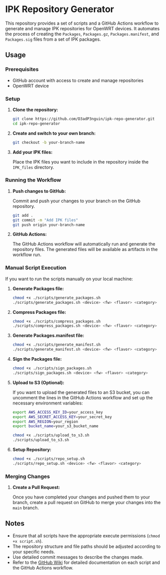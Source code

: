 # IPK Repository Generator

This repository provides a set of scripts and a GitHub Actions workflow to generate and manage IPK repositories for OpenWRT devices. It automates the process of creating the `Packages`, `Packages.gz`, `Packages.manifest`, and `Packages.sig` files from a set of IPK packages.

## Usage

### Prerequisites

- GitHub account with access to create and manage repositories
- OpenWRT device

### Setup

1. **Clone the repository:**

    ```sh
    git clone https://github.com/D3adP3nguin/ipk-repo-generator.git
    cd ipk-repo-generator
    ```

2. **Create and switch to your own branch:**

    ```sh
    git checkout -b your-branch-name
    ```

3. **Add your IPK files:**

    Place the IPK files you want to include in the repository inside the `IPK_files` directory.

### Running the Workflow

1. **Push changes to GitHub:**

    Commit and push your changes to your branch on the GitHub repository.

    ```sh
    git add .
    git commit -m "Add IPK files"
    git push origin your-branch-name
    ```

2. **GitHub Actions:**

    The GitHub Actions workflow will automatically run and generate the repository files. The generated files will be available as artifacts in the workflow run.

### Manual Script Execution

If you want to run the scripts manually on your local machine:

1. **Generate Packages file:**

    ```sh
    chmod +x ./scripts/generate_packages.sh
    ./scripts/generate_packages.sh <device> <fw> <flavor> <category>
    ```

2. **Compress Packages file:**

    ```sh
    chmod +x ./scripts/compress_packages.sh
    ./scripts/compress_packages.sh <device> <fw> <flavor> <category>
    ```

3. **Generate Packages.manifest file:**

    ```sh
    chmod +x ./scripts/generate_manifest.sh
    ./scripts/generate_manifest.sh <device> <fw> <flavor> <category>
    ```

4. **Sign the Packages file:**

    ```sh
    chmod +x ./scripts/sign_packages.sh
    ./scripts/sign_packages.sh <device> <fw> <flavor> <category>
    ```

5. **Upload to S3 (Optional):**

    If you want to upload the generated files to an S3 bucket, you can uncomment the lines in the GitHub Actions workflow and set up the necessary environment variables:

    ```sh
    export AWS_ACCESS_KEY_ID=your_access_key
    export AWS_SECRET_ACCESS_KEY=your_secret_key
    export AWS_REGION=your_region
    export bucket_name=your_s3_bucket_name

    chmod +x ./scripts/upload_to_s3.sh
    ./scripts/upload_to_s3.sh
    ```

6. **Setup Repository:**

    ```sh
    chmod +x ./scripts/repo_setup.sh
    ./scripts/repo_setup.sh <device> <fw> <flavor> <category>
    ```

### Merging Changes

1. **Create a Pull Request:**

    Once you have completed your changes and pushed them to your branch, create a pull request on GitHub to merge your changes into the `main` branch.

## Notes

- Ensure that all scripts have the appropriate execute permissions (`chmod +x script.sh`).
- The repository structure and file paths should be adjusted according to your specific needs.
- Use detailed commit messages to describe the changes made.
- Refer to the [GitHub Wiki](https://github.com/D3adP3nguin/ipk-repo-generator/wiki) for detailed documentation on each script and the GitHub Actions workflow.
